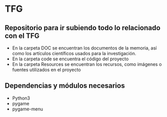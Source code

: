 # TFG
## Repositorio para ir subiendo todo lo relacionado con el TFG

- En la carpeta DOC se encuentran los documentos de la memoria, así como los artículos científicos usados para la investigación.
- En la carpeta code se encuentra el código del proyecto
- En la carpeta Resources se encuentran los recursos, como imágenes o fuentes utilizados en el proyecto

## Dependencias y módulos necesarios

- Python3
- pygame 
- pygame-menu
